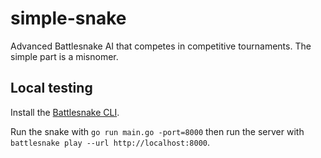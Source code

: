 # simple-snake

Advanced Battlesnake AI that competes in competitive tournaments. The simple part is a misnomer.

## Local testing

Install the [Battlesnake CLI](https://github.com/BattlesnakeOfficial/rules/blob/main/cli/README.md).

Run the snake with `go run main.go -port=8000` then run the server with `battlesnake play --url http://localhost:8000`.